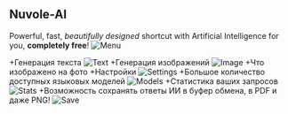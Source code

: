 ## Nuvole-AI
Powerful, fast, _beautifully designed_ shortcut with Artificial Intelligence for you, **completely free**!
![Menu](https://i.imgur.com/eHV4HNo.jpeg)

+Генерация текста
![Text](https://i.imgur.com/KX6VY4Z.jpeg)
+Генерация изображений
![Image](https://i.imgur.com/SfgMwVU.jpeg)
+Что изображено на фото
+Настройки
![Settings](https://i.imgur.com/5bwOGRd.jpeg)
+Большое количество доступных языковых моделей
![Models](https://i.imgur.com/EBsiatI.jpeg)
+Статистика ваших запросов
![Stats](https://i.imgur.com/yuTO3u6.jpeg)
+Возможность сохранять ответы ИИ в буфер обмена, в PDF и даже PNG!
![Save](https://i.imgur.com/0SVH6tB.jpeg)